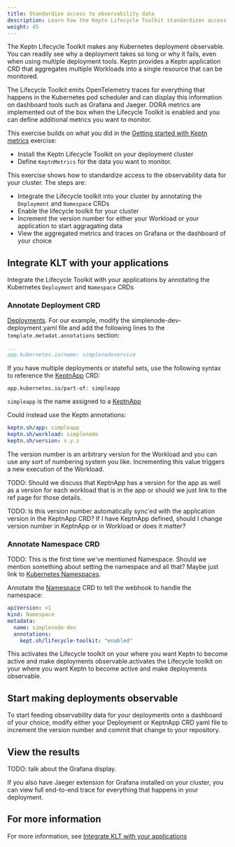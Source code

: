 ```yaml
---
title: Standardize access to observability data
description: Learn how the Keptn Lifecycle Toolkit standardizes access to observability data.
weight: 45
---
```


The Keptn Lifecycle Toolkit makes any Kubernetes deployment observable.
You can readily see why a deployment takes so long or why it fails,
even when using multiple deployment tools.
Keptn provides a Keptn application CRD
that aggregates multiple Workloads into a single resource
that can be monitored.

The Lifecycle Toolkit emits OpenTelemetry traces
for everything that happens in the Kubernetes pod scheduler
and can display this information on dashboard tools
such as Grafana and Jaeger.
DORA metrics are implemented out of the box
when the Lifecycle Toolkit is enabled
and you can define additional metrics you want to monitor.

This exercise builds on what you did in the
[Getting started with Keptn metrics](../metrics)
exercise:

* Install the Keptn Lifecycle Toolkit on your deployment cluster
* Define `KeptnMetrics` for the data you want to monitor.

This exercise shows how to standardize access
to the observability data for your cluster.
The steps are:

* Integrate the Lifecycle toolkit into your cluster
  by annotating the `Deployment` and `Namespace` CRDs
* Enable the lifecycle toolkit for your cluster
* Increment the version number for either your Workload
  or your application to start aggragating data
* View the aggregated metrics and traces on Grafana
  or the dashboard of your choice

## Integrate KLT with your applications

Integrate the Lifecycle Toolkit with your applications
by annotating the Kubernetes `Deployment` and `Namespace` CRDs

### Annotate Deployment CRD

[Deployments](https://kubernetes.io/docs/concepts/workloads/controllers/deployment/).
For our example, modify the simplenode-dev-deployment.yaml file
and add the following lines to the `template.metadat.annotations` section:

```yaml
...
app.kubernetes.io/name: simplenodeservice
```

If you have multiple deployments or stateful sets,
use the following syntax to reference the
[KeptnApp](../../yaml-crd-ref/app.md)
CRD:

```
app.kubernetes.io/part-of: simpleapp
```

`simpleapp` is the name assigned to a
[KeptnApp](../../yaml-crd-ref/app.md)

Could instead use the Keptn annotations:

```yaml
keptn.sh/app: simpleapp
keptn.sh/workload: simplenode
keptn.sh/version: x.y.z
```

The version number is an arbitrary version for the Workload
and you can use any sort of numbering system you like.
Incrementing this value triggers a new execution of the Workload.

TODO: Should we discuss that KeptnApp has a version for the app
as well as a version for each workload that is in the app or
should we just link to the ref page for those details.

TODO: Is this version number automatically sync'ed with
the application version in the KeptnApp CRD?
If I have KeptnApp defined, should I change version number
in KeptnApp or in Workload or does it matter?

### Annotate Namespace CRD

TODO: This is the first time we've mentioned Namespace.
Should we mention something about setting the namespace and all that?
Maybe just link to
[Kubernetes Namespaces](https://kubernetes.io/docs/concepts/overview/working-with-objects/namespaces/).

Annotate the
[Namespace](https://kubernetes.io/docs/concepts/overview/working-with-objects/namespaces/)
CRD to tell the webhook to handle the namespace:

```yaml
apiVersion: v1
kind: Namespace
metadata:
  name: simplenode-dev
  annotations:
    kept.sh/lifecycle-toolkit: "enabled"
```

This activates the Lifecycle toolkit on your
where you want Keptn to become active
and make deployments observable.activates the Lifecycle toolkit on your
where you want Keptn to become active
and make deployments observable.

## Start making deployments observable

To start feeding observability data for your deployments
onto a dashboard of your choice,
modify either your Deployment or KeptnApp CRD yaml file
to increment the version number
and commit that change to your repository.

## View the results

TODO: talk about the Grafana display.

If you also have Jaeger extension for Grafana installed on your cluster,
you can view full end-to-end trace for everything
that happens in your deployment.

## For more information

For more information, see
[Integrate KLT with your applications](../../implementing/integrate)
